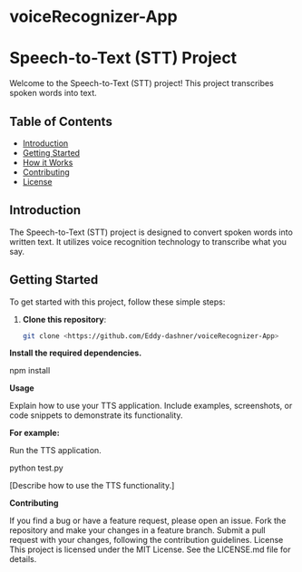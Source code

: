 # voiceRecognizer-App

# Speech-to-Text (STT) Project

Welcome to the Speech-to-Text (STT) project! This project transcribes spoken words into text.

## Table of Contents

- [Introduction](#introduction)
- [Getting Started](#getting-started)
- [How it Works](#how-it-works)
- [Contributing](#contributing)
- [License](#license)

## Introduction

The Speech-to-Text (STT) project is designed to convert spoken words into written text. It utilizes voice recognition technology to transcribe what you say.

## Getting Started

To get started with this project, follow these simple steps:

1. **Clone this repository**:

   ```bash
   git clone <https://github.com/Eddy-dashner/voiceRecognizer-App>
   ```

**Install the required dependencies.**

npm install

**Usage**

Explain how to use your TTS application. Include examples, screenshots, or code snippets to demonstrate its functionality.

**For example:**

Run the TTS application.

python test.py

[Describe how to use the TTS functionality.]

**Contributing**

If you find a bug or have a feature request, please open an issue.
Fork the repository and make your changes in a feature branch.
Submit a pull request with your changes, following the contribution guidelines.
License
This project is licensed under the MIT License. See the LICENSE.md file for details.
